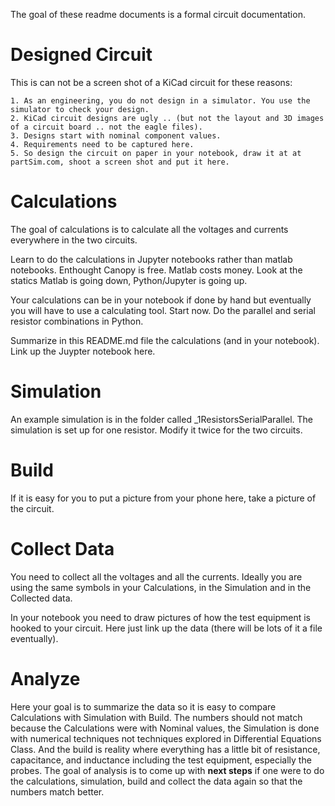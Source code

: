 The goal of these readme documents is a formal circuit documentation. 

# Designed Circuit

This is can not be a screen shot of a KiCad circuit for these reasons:

 	1. As an engineering, you do not design in a simulator. You use the simulator to check your design.
 	2. KiCad circuit designs are ugly .. (but not the layout and 3D images of a circuit board .. not the eagle files). 
 	3. Designs start with nominal component values. 
 	4. Requirements need to be captured here. 
 	5. So design the circuit on paper in your notebook, draw it at at partSim.com, shoot a screen shot and put it here.

# Calculations

The goal of calculations is to calculate all the voltages and currents everywhere in the two circuits. 

Learn to do the calculations in Jupyter notebooks rather than matlab notebooks. Enthought Canopy is free. Matlab costs money. Look at the statics Matlab is going down, Python/Jupyter is going up. 

Your calculations can be in your notebook if done by hand but eventually you will have to use a calculating tool.  Start now. Do the parallel and serial resistor combinations in Python.

Summarize in this README.md file the calculations (and in your notebook). Link up the Juypter notebook here. 

# Simulation

An example simulation is in the folder called _1ResistorsSerialParallel. The simulation is set up for one resistor. Modify it twice for the two circuits. 

# Build

If it is easy for you to put a picture from your phone here, take a picture of the circuit. 

# Collect Data

You need to collect all the voltages and all the currents. Ideally you are using the same symbols in your Calculations, in the Simulation and in the Collected data.

In your notebook you need to draw pictures of how the test equipment is hooked to your circuit. Here just link up the data (there will be lots of it a file eventually). 

# Analyze

Here your goal is to summarize the data so it is easy to compare Calculations with Simulation with Build. The numbers should not match because the Calculations were with Nominal values, the Simulation is done with numerical techniques not techniques explored in Differential Equations Class. And the build is reality where everything has a little bit of resistance, capacitance, and inductance including the test equipment, especially the probes.  The goal of analysis is to come up with **next steps** if one were to do the calculations, simulation, build and collect the data again so that the numbers match better. 













